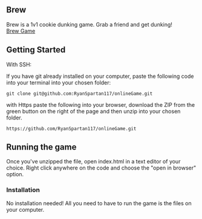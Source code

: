 ## Brew

Brew is a 1v1 cookie dunking game. Grab a friend and get dunking!  
[Brew Game](https://ryanspartan117.github.io/Brew-OnlineBrowserGame/)

## Getting Started

With SSH:

If you have git already installed on your computer, paste the following code into your terminal into your chosen folder:

```
git clone git@github.com:RyanSpartan117/onlineGame.git
```

with Https paste the following into your browser, download the ZIP from the green button on the right of the page and then unzip into your chosen folder.

```
https://github.com/RyanSpartan117/onlineGame.git
```


## Running the game

Once you've unzipped the file, open index.html in a text editor of your choice. Right click anywhere on the code and choose the "open in browser" option.


### Installation

No installation needed! All you need to have to run the game is the files on your computer.
